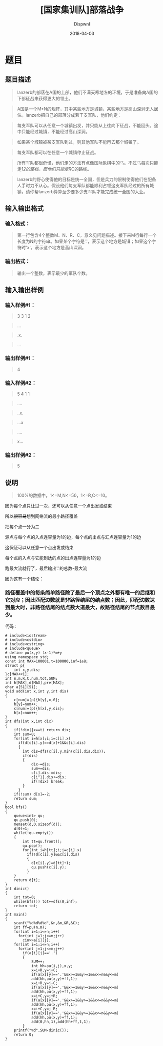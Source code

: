 ﻿---
layout:     post
title:      "[国家集训队]部落战争"
date:       2018-04-03
author:     "Dispwnl"
header-img: "img/used/15.jpg"
catalog: true
tags:
    - 网络流
---
# [题目](https://www.luogu.org/problemnew/show/P2172)

## 题目描述
>lanzerb的部落在A国的上部，他们不满天寒地冻的环境，于是准备向A国的下部征战来获得更大的领土。

>A国是一个M*N的矩阵，其中某些地方是城镇，某些地方是高山深涧无人居住。lanzerb把自己的部落分成若干支军队，他们约定：

>每支军队可以从任意一个城镇出发，并只能从上往向下征战，不能回头。途中只能经过城镇，不能经过高山深涧。

>如果某个城镇被某支军队到过，则其他军队不能再去那个城镇了。

>每支军队都可以在任意一个城镇停止征战。

>所有军队都很奇怪，他们走的方法有点像国际象棋中的马。不过马每次只能走1*2的路线，而他们只能走R*C的路线。

>lanzerb的野心使得他的目标是统一全国，但是兵力的限制使得他们在配备人手时力不从心。假设他们每支军队都能顺利占领这支军队经过的所有城镇，请你帮lanzerb算算至少要多少支军队才能完成统一全国的大业。

## 输入输出格式
### 输入格式：
>第一行包含4个整数M、N、R、C，意义见问题描述。接下来M行每行一个长度为N的字符串。如果某个字符是'.'，表示这个地方是城镇；如果这个字符时'x'，表示这个地方是高山深涧。

### 输出格式：
>输出一个整数，表示最少的军队个数。

## 输入输出样例
### 输入样例#1： 
>3 3 1 2

>...

>.x.

>...

### 输出样例#1： 
>4

### 输入样例#2： 
>5 4 1 1

>....

>..x.

>...x

>....

>x...

### 输出样例#2：
>5

## 说明
>100%的数据中，1<=M,N<=50，1<=R,C<=10。

因为每个点只让过一次，还可以从任意一个点出发或结束

所以~~很容易~~想到网络流的最小路径覆盖

把每个点一分为二

源点与每个点的入点连容量为1的边，每个点的出点与汇点连容量为1的边

这保证可以从任意一个点出发或结束

每个点的入点与它能到达的点的出点连容量为1的边

跑最大流就行了，最后输出'.'的总数-最大流

因为这有一个结论：

### 路径覆盖中的每条简单路径除了最后一个顶点之外都有唯一的后继和它对应；因此匹配边数就是非路径结尾的结点数；因此，匹配边数达到最大时，非路径结尾的结点数大道最大，故路径结尾的节点数目最少。
代码：
```
# include<iostream>
# include<cstdio>
# include<cstring>
# include<queue>
# define pu(x,y) (x-1)*m+y
using namespace std;
const int MAX=100001,t=100000,inf=1e8;
struct p{
	int x,y,dis;
}c[MAX<<1];
int n,m,R,C,num,tot,SUM;
int h[MAX],d[MAX],pre[MAX];
char a[51][51];
void add(int x,int y,int dis)
{
	c[num]=(p){h[y],x,0};
	h[y]=num++;
	c[num]=(p){h[x],y,dis};
	h[x]=num++;
}
int dfs(int x,int dix)
{
	if(!dix||x==t) return dix;
	int sum=0;
	for(int i=h[x];i;i=c[i].x)
	  if(d[c[i].y]==d[x]+1&&c[i].dis)
	  {
	  	int dis=dfs(c[i].y,min(c[i].dis,dix));
	  	if(dis)
	  	{
	  		dix-=dis;
	  		sum+=dis;
	  		c[i].dis-=dis;
	  		c[i^1].dis+=dis;
	  		if(!dix) break;
		}
	  }
	if(!sum) d[x]=-2;
	return sum;
}
bool bfs()
{
	queue<int> qu;
	qu.push(0);
	memset(d,0,sizeof(d));
	d[0]=1;
	while(!qu.empty())
	{
		int tt=qu.front();
		qu.pop();
		for(int i=h[tt];i;i=c[i].x)
		  if(!d[c[i].y]&&c[i].dis)
		  {
		  	d[c[i].y]=d[tt]+1;
		  	qu.push(c[i].y);
		  }
	}
	return d[t];
}
int dinic()
{
	int tot=0;
	while(bfs()) tot+=dfs(0,inf);
	return tot;
}
int main()
{
	scanf("%d%d%d%d",&n,&m,&R,&C);
	int ff=pu(n,m);
	for(int i=1;i<=n;i++)
	  for(int j=1;j<=m;j++)
	  	cin>>a[i][j];
	for(int i=1;i<=n;i++)
	  for(int j=1;j<=m;j++)
	    if(a[i][j]=='.')
	    {
	    	SUM++;
	    	int hh=pu(i,j),x,y;
	    	x=i+R,y=j+C;
			if(a[x][y]=='.'&&x>=1&&y>=1&&x<=n&&y<=m)
			add(hh,pu(x,y)+ff,1);
			x=i+R,y=j-C;
			if(a[x][y]=='.'&&x>=1&&y>=1&&x<=n&&y<=m)
			add(hh,pu(x,y)+ff,1);
			x=i+C,y=j+R;
			if(a[x][y]=='.'&&x>=1&&y>=1&&x<=n&&y<=m)
			add(hh,pu(x,y)+ff,1);
			x=i+C,y=j-R;
			if(a[x][y]=='.'&&x>=1&&y>=1&&x<=n&&y<=m)
			add(hh,pu(x,y)+ff,1);
			add(0,hh,1),add(hh+ff,t,1);
		}
	printf("%d",SUM-dinic());
	return 0;
}
```
